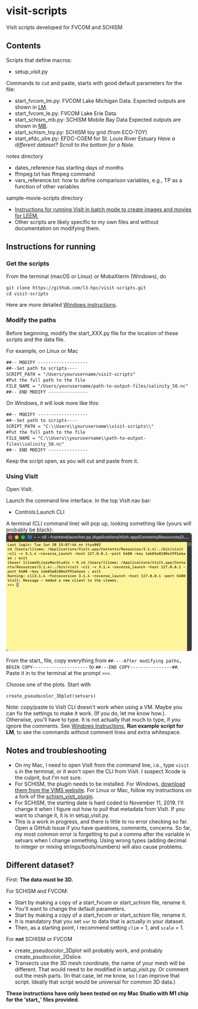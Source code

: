 # visit-scripts
VisIt scripts developed for FVCOM and SCHISM

## Contents

Scripts that define macros:
- setup_visit.py

Commands to cut and paste, starts with good default parameters for the file:
- start_fvcom_lm.py: FVCOM Lake Michigan Data.  Expected outputs are shown in [LM](LM.md). 
- start_fvcom_le.py: FVCOM Lake Erie Data.
- start_schism_mb.py: SCHISM Mobile Bay Data  Expected outputs are shown in [MB](MB.md). 
- start_schism_toy.py: SCHISM toy grid (from ECO-TOY)
- start_efdc_slre.py: EFDC-CGEM for St. Louis River Estuary
*Have a different dataset?  Scroll to the bottom for a Note.*

notes directory
- dates_reference has starting days of months
- ffmpeg.txt has ffmpeg command
- vars_reference.txt: how to define comparison variables, e.g., TP as a function of other variables

sample-movie-scripts directory
- [Instructions for running VisIt in batch mode to create images and movies for LEEM.](sample-movie-scripts/README_LE.MD)
- Other scripts are likely specific to my own files and without documentation on modifying them.

## Instructions for running

### Get the scripts
From the terminal (macOS or Linux) or MobaXterm (Windows), do
```
git clone https://github.com/l3-hpc/visit-scripts.git
cd visit-scripts
```

Here are more detailed [Windows instructions](Win10.md).

### Modify the paths
Before beginning, modify the start_XXX.py file for the location of these scripts and the data file.

For example, on Linux or Mac
```
##-- MODIFY -------------------
##--Set path to scripts----
SCRIPT_PATH = "/Users/yourusername/visit-scripts"
#Put the full path to the file
FILE_NAME = "/Users/yourusername/path-to-output-files/salinity_50.nc"
##-- END MODIFY ---------------
``` 

On Windows, it will look more like this:
```
##-- MODIFY -------------------
##--Set path to scripts----
SCRIPT_PATH = "C:\\Users\\yourusername\\visit-scripts\\"
#Put the full path to the file
FILE_NAME = "C:\\Users\\yourusername\\path-to-output-files\\salinity_50.nc"
##-- END MODIFY ---------------
``` 

Keep the script open, as you will cut and paste from it.

### Using VisIt
Open VisIt.

Launch the command line interface.  In the top VisIt nav bar:
- Controls:Launch CLI

A terminal (CLI command line) will pop up, looking something like (yours will probably be black):
![](VisItCLI.png)

From the start_ file, copy everything from `##----After modifying paths, BEGIN COPY---------------------` to `##---END COPY----------------##`.  Paste it in to the terminal at the prompt `>>>`.

Choose one of the plots.  Start with
```
create_pseudocolor_3Dplot(setvars)
```

Note: copy/paste to VisIt CLI doesn't work when using a VM.  Maybe you can fix the settings to make it work.  (If you do, let me know how.). Otherwise, you'll have to type.  It is not actually that much to type, if you ignore the comments.  See [Windows Instructions](Win10.md), **Run example script for LM**, to see the commands without comment lines and extra whitespace.

## Notes and troubleshooting
- On my Mac, I need to open VisIt from the command line, i.e., type `visit &` in the terminal, or it won't open the CLI from VisIt.  I suspect Xcode is the culprit, but I'm not sure.
- For SCHISM, the plugin needs to be installed.  For Windows, [download them from the VIMS website](http://ccrm.vims.edu/w/index.php/Visualization_with_VisIT). For Linux or Mac, follow my instructions on a fork of the [schism_visit_plugin](https://github.com/lisalenorelowe/schism_visit_plugin).
- For SCHISM, the starting date is hard coded to November 11, 2019.  I'll change it when I figure out how to pull that metadata from VisIt.  If you want to change it, it is in setup_visit.py.
- This is a work in progress, and there is little to no error checking so far. Open a GitHub Issue if you have questions, comments, concerns.  So far, my most common error is forgetting to put a comma after the variable in setvars when I change something.  Using wrong types (adding decimal to integer or mixing strings/bools/numbers) will also cause problems.

## Different dataset?

First: **The data must be 3D.**  

For SCHISM and FVCOM:
- Start by making a copy of a start_fvcom or start_schism file, rename it.
- You'll want to change the default parameters.  
-   Start by making a copy of a start_fvcom or start_schism file, rename it. 
-   It is mandatory that you set `var` to data that is actually in your dataset.  
-   Then, as a starting point, I recommend setting `clim` = 1, and `scale` = 1.

For **not** SCHISM or FVCOM
- create_pseudocolor_3Dplot will probably work, and probably create_psudocolor_2Dslice.
- Transects use the 3D mesh coordinate, the name of your mesh will be different. That would need to be modified in setup_visit.py.  Or comment out the mesh parts.  (In that case, let me know, so I can improve that script.  Ideally that script would be universal for common 3D data.)


**These instructions have only been tested on my Mac Studio with M1 chip for the 'start_' files provided.**
